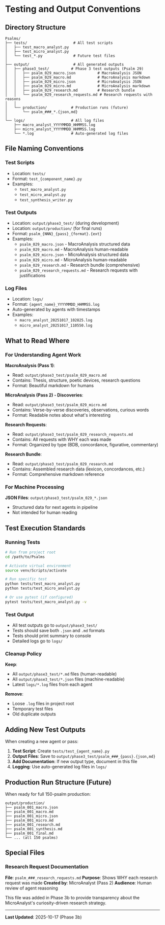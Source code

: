 # Testing and Output Conventions

## Directory Structure

```
Psalms/
├── tests/                     # All test scripts
│   ├── test_macro_analyst.py
│   ├── test_micro_analyst.py
│   └── test_*.py              # Future test files
│
├── output/                    # All generated outputs
│   ├── phase3_test/          # Phase 3 test outputs (Psalm 29)
│   │   ├── psalm_029_macro.json          # MacroAnalysis JSON
│   │   ├── psalm_029_macro.md            # MacroAnalysis markdown
│   │   ├── psalm_029_micro.json          # MicroAnalysis JSON
│   │   ├── psalm_029_micro.md            # MicroAnalysis markdown
│   │   ├── psalm_029_research.md         # Research bundle
│   │   └── psalm_029_research_requests.md # Research requests with reasons
│   │
│   └── production/           # Production runs (future)
│       └── psalm_###_*.{json,md}
│
└── logs/                     # All log files
    ├── macro_analyst_YYYYMMDD_HHMMSS.log
    ├── micro_analyst_YYYYMMDD_HHMMSS.log
    └── *.log                 # Auto-generated log files
```

## File Naming Conventions

### Test Scripts
- Location: `tests/`
- Format: `test_{component_name}.py`
- Examples:
  - `test_macro_analyst.py`
  - `test_micro_analyst.py`
  - `test_synthesis_writer.py`

### Test Outputs
- Location: `output/phase3_test/` (during development)
- Location: `output/production/` (for final runs)
- Format: `psalm_{NNN}_{pass}_{format}.{ext}`
- Examples:
  - `psalm_029_macro.json` - MacroAnalysis structured data
  - `psalm_029_macro.md` - MacroAnalysis human-readable
  - `psalm_029_micro.json` - MicroAnalysis structured data
  - `psalm_029_micro.md` - MicroAnalysis human-readable
  - `psalm_029_research.md` - Research bundle (comprehensive)
  - `psalm_029_research_requests.md` - Research requests with justifications

### Log Files
- Location: `logs/`
- Format: `{agent_name}_YYYYMMDD_HHMMSS.log`
- Auto-generated by agents with timestamps
- Examples:
  - `macro_analyst_20251017_102825.log`
  - `micro_analyst_20251017_110550.log`

## What to Read Where

### For Understanding Agent Work

**MacroAnalysis (Pass 1)**:
- Read: `output/phase3_test/psalm_029_macro.md`
- Contains: Thesis, structure, poetic devices, research questions
- Format: Beautiful markdown for humans

**MicroAnalysis (Pass 2) - Discoveries**:
- Read: `output/phase3_test/psalm_029_micro.md`
- Contains: Verse-by-verse discoveries, observations, curious words
- Format: Readable notes about what's interesting

**Research Requests**:
- Read: `output/phase3_test/psalm_029_research_requests.md`
- Contains: All requests with WHY each was made
- Format: Organized by type (BDB, concordance, figurative, commentary)

**Research Bundle**:
- Read: `output/phase3_test/psalm_029_research.md`
- Contains: Assembled research data (lexicon, concordances, etc.)
- Format: Comprehensive markdown reference

### For Machine Processing

**JSON Files**: `output/phase3_test/psalm_029_*.json`
- Structured data for next agents in pipeline
- Not intended for human reading

## Test Execution Standards

### Running Tests

```bash
# Run from project root
cd /path/to/Psalms

# Activate virtual environment
source venv/Scripts/activate

# Run specific test
python tests/test_macro_analyst.py
python tests/test_micro_analyst.py

# Or use pytest (if configured)
pytest tests/test_macro_analyst.py -v
```

### Test Output

- All test outputs go to `output/phase3_test/`
- Tests should save both `.json` and `.md` formats
- Tests should print summary to console
- Detailed logs go to `logs/`

### Cleanup Policy

**Keep**:
- All `output/phase3_test/*.md` files (human-readable)
- All `output/phase3_test/*.json` files (machine-readable)
- Latest `logs/*.log` files from each agent

**Remove**:
- Loose `.log` files in project root
- Temporary test files
- Old duplicate outputs

## Adding New Test Outputs

When creating a new agent or pass:

1. **Test Script**: Create `tests/test_{agent_name}.py`
2. **Output Files**: Save to `output/phase3_test/psalm_###_{pass}.{json,md}`
3. **Add Documentation**: If new output type, document in this file
4. **Logging**: Use auto-generated log files in `logs/`

## Production Run Structure (Future)

When ready for full 150-psalm production:

```
output/production/
├── psalm_001_macro.json
├── psalm_001_macro.md
├── psalm_001_micro.json
├── psalm_001_micro.md
├── psalm_001_research.md
├── psalm_001_synthesis.md
├── psalm_001_final.md
└── ... (all 150 psalms)
```

## Special Files

### Research Request Documentation
**File**: `psalm_###_research_requests.md`
**Purpose**: Shows WHY each research request was made
**Created by**: MicroAnalyst (Pass 2)
**Audience**: Human review of agent reasoning

This file was added in Phase 3b to provide transparency about the MicroAnalyst's curiosity-driven research strategy.

---

**Last Updated**: 2025-10-17 (Phase 3b)
